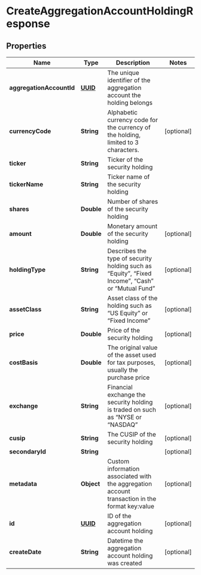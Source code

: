
# CreateAggregationAccountHoldingResponse

## Properties
Name | Type | Description | Notes
------------ | ------------- | ------------- | -------------
**aggregationAccountId** | [**UUID**](UUID.md) | The unique identifier of the aggregation account the holding belongs | 
**currencyCode** | **String** | Alphabetic currency code for the currency of the holding, limited to 3 characters. |  [optional]
**ticker** | **String** | Ticker of the security holding | 
**tickerName** | **String** | Ticker name of the security holding | 
**shares** | **Double** | Number of shares of the security holding | 
**amount** | **Double** | Monetary amount of the security holding |  [optional]
**holdingType** | **String** | Describes the type of security holding such as “Equity”, “Fixed Income”, “Cash” or “Mutual Fund” |  [optional]
**assetClass** | **String** | Asset class of the holding such as “US Equity” or “Fixed Income” |  [optional]
**price** | **Double** | Price of the security holding |  [optional]
**costBasis** | **Double** | The original value of the asset used for tax purposes, usually the purchase price |  [optional]
**exchange** | **String** | Financial exchange the security holding is traded on such as “NYSE or “NASDAQ” |  [optional]
**cusip** | **String** | The CUSIP of the security holding |  [optional]
**secondaryId** | **String** |  |  [optional]
**metadata** | **Object** | Custom information associated with the aggregation account transaction in the format key:value |  [optional]
**id** | [**UUID**](UUID.md) | ID of the aggregation account holding |  [optional]
**createDate** | **String** | Datetime the aggregation account holding was created |  [optional]



